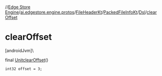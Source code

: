 //[Edge Store Engine](../../../../../index.md)/[ai.edgestore.engine.protos](../../../index.md)/[FileHeaderKt](../../index.md)/[PackedFileInfoKt](../index.md)/[Dsl](index.md)/[clearOffset](clear-offset.md)

# clearOffset

[androidJvm]\

final [Unit](https://kotlinlang.org/api/latest/jvm/stdlib/kotlin/-unit/index.html)[clearOffset](clear-offset.md)()

<code>int32 offset = 3;</code>
